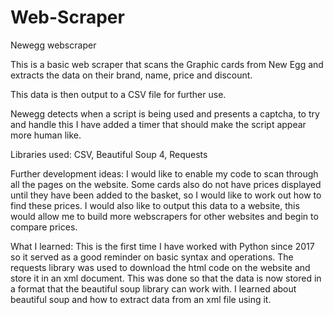 # Web-Scraper
Newegg webscraper

This is a basic web scraper that scans the Graphic cards from New Egg and extracts the data on their brand, name, price and discount.

This data is then output to a CSV file for further use.

Newegg detects when a script is being used and presents a captcha, to try and handle this I have added a timer that should make the script appear more human like.

Libraries used:
	CSV,
	Beautiful Soup 4,
	Requests
	
Further development ideas:
	I would like to enable my code to scan through all the pages on the website. Some cards also do not have prices displayed until they have been added to the basket, so I would like to work out how to find these prices.
	I would also like to output this data to a website, this would allow me to build more webscrapers for other websites and begin to compare prices.
	
What I learned:
	This is the first time I have worked with Python since 2017 so it served as a good reminder on basic syntax and operations.
	The requests library was used to download the html code on the website and store it in an xml document. This was done so that the data is now stored in a format that the beautiful soup library can work with.
	I learned about beautiful soup and how to extract data from an xml file using it.
